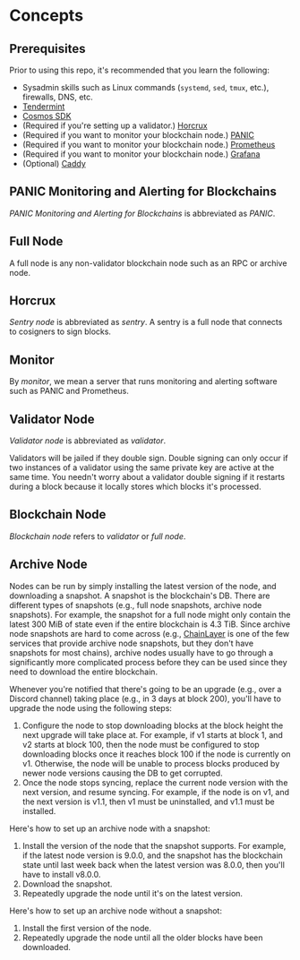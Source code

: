 # Concepts

## Prerequisites

Prior to using this repo, it's recommended that you learn the following:
- Sysadmin skills such as Linux commands (`systemd`, `sed`, `tmux`, etc.), firewalls, DNS, etc. 
- [Tendermint](https://docs.tendermint.com/)
- [Cosmos SDK](https://docs.cosmos.network/)
- (Required if you're setting up a validator.) [Horcrux](https://github.com/strangelove-ventures/horcrux)
- (Required if you want to monitor your blockchain node.) [PANIC](https://github.com/SimplyVC/panic)
- (Required if you want to monitor your blockchain node.) [Prometheus](https://prometheus.io/)
- (Required if you want to monitor your blockchain node.) [Grafana](https://grafana.com/docs/grafana/latest/)
- (Optional) [Caddy](https://caddyserver.com/)

## PANIC Monitoring and Alerting for Blockchains

_PANIC Monitoring and Alerting for Blockchains_ is abbreviated as _PANIC_.

## Full Node

A full node is any non-validator blockchain node such as an RPC or archive node.

## Horcrux

_Sentry node_ is abbreviated as _sentry_. A sentry is a full node that connects to cosigners to sign blocks.

## Monitor

By _monitor_, we mean a server that runs monitoring and alerting software such as PANIC and Prometheus.

## Validator Node

_Validator node_ is abbreviated as _validator_.

Validators will be jailed if they double sign. Double signing can only occur if two instances of a validator using the same private key are active at the same time. You needn't worry about a validator double signing if it restarts during a block because it locally stores which blocks it's processed.

## Blockchain Node

_Blockchain node_ refers to _validator_ or _full node_.

## Archive Node

Nodes can be run by simply installing the latest version of the node, and downloading a snapshot. A snapshot is the blockchain's DB. There are different types of snapshots (e.g., full node snapshots, archive node snapshots). For example, the snapshot for a full node might only contain the latest 300 MiB of state even if the entire blockchain is 4.3 TiB. Since archive node snapshots are hard to come across (e.g., [ChainLayer](https://www.chainlayer.io/quicksync/) is one of the few services that provide archive node snapshots, but they don't have snapshots for most chains), archive nodes usually have to go through a significantly more complicated process before they can be used since they need to download the entire blockchain.

Whenever you're notified that there's going to be an upgrade (e.g., over a Discord channel) taking place (e.g., in 3 days at block 200), you'll have to upgrade the node using the following steps:
1. Configure the node to stop downloading blocks at the block height the next upgrade will take place at. For example, if v1 starts at block 1, and v2 starts at block 100, then the node must be configured to stop downloading blocks once it reaches block 100 if the node is currently on v1. Otherwise, the node will be unable to process blocks produced by newer node versions causing the DB to get corrupted.
2. Once the node stops syncing, replace the current node version with the next version, and resume syncing. For example, if the node is on v1, and the next version is v1.1, then v1 must be uninstalled, and v1.1 must be installed.

Here's how to set up an archive node with a snapshot:
1. Install the version of the node that the snapshot supports. For example, if the latest node version is 9.0.0, and the snapshot has the blockchain state until last week back when the latest version was 8.0.0, then you'll have to install v8.0.0.
2. Download the snapshot.
3. Repeatedly upgrade the node until it's on the latest version.

Here's how to set up an archive node without a snapshot:
1. Install the first version of the node.
2. Repeatedly upgrade the node until all the older blocks have been downloaded.
